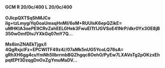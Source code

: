 #### GCM R 20/0c/400 L 20/0c/400
**OJlcpQXTSqShMJCo**<br/>**ilg+tzLmygiYqGoaUmsqHnMI/6oM+RUUlsK6epQZikE=**<br/>**uMHKIA3oePE9CRvZahEELGHek3FwuElTt1JGVSoE41NrP/dkr0Yx3OE8jB350wOmfDlvJYXkGq07mY7Q...**<br/><br/>
**Ms6imZNAEkTjgx/I**<br/>**4QgRxjcIFz+EPCWITF49z4//07aMk5nUG5YcoLQ78sA=**<br/>**gRhXH6gg4cuYmNh5IlbrrmbBQZhgqc8OehO/PyEw7LXAVsTg2pOKzxEhpqtEPf3DzqgDnOxZgYmuMaDV...**